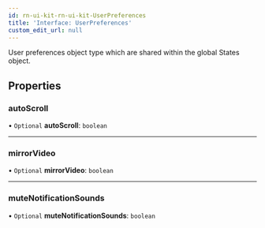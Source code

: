 ```yaml
---
id: rn-ui-kit-rn-ui-kit-UserPreferences
title: 'Interface: UserPreferences'
custom_edit_url: null
---
```


User preferences object type which are
shared within the global States object.

## Properties

### autoScroll

• `Optional` **autoScroll**: `boolean`

___

### mirrorVideo

• `Optional` **mirrorVideo**: `boolean`

___

### muteNotificationSounds

• `Optional` **muteNotificationSounds**: `boolean`


<head>
	<title>React Native UI Kit Interface: UserPreferences</title>
	<meta name="description" content="Harness the power of Dyte's React Native UIConfig Interface to customize and tailor the user interface of your React Native application."/>
</head>
